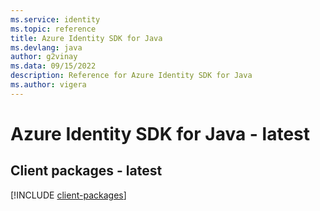 ```yaml
---
ms.service: identity
ms.topic: reference
title: Azure Identity SDK for Java
ms.devlang: java
author: g2vinay
ms.data: 09/15/2022
description: Reference for Azure Identity SDK for Java
ms.author: vigera
---
```

# Azure Identity SDK for Java - latest

## Client packages - latest
[!INCLUDE [client-packages](identity-client-index.md)]